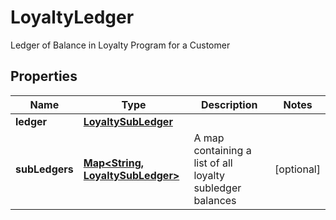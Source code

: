 

# LoyaltyLedger

Ledger of Balance in Loyalty Program for a Customer
## Properties

Name | Type | Description | Notes
------------ | ------------- | ------------- | -------------
**ledger** | [**LoyaltySubLedger**](LoyaltySubLedger.md) |  | 
**subLedgers** | [**Map&lt;String, LoyaltySubLedger&gt;**](LoyaltySubLedger.md) | A map containing a list of all loyalty subledger balances |  [optional]




